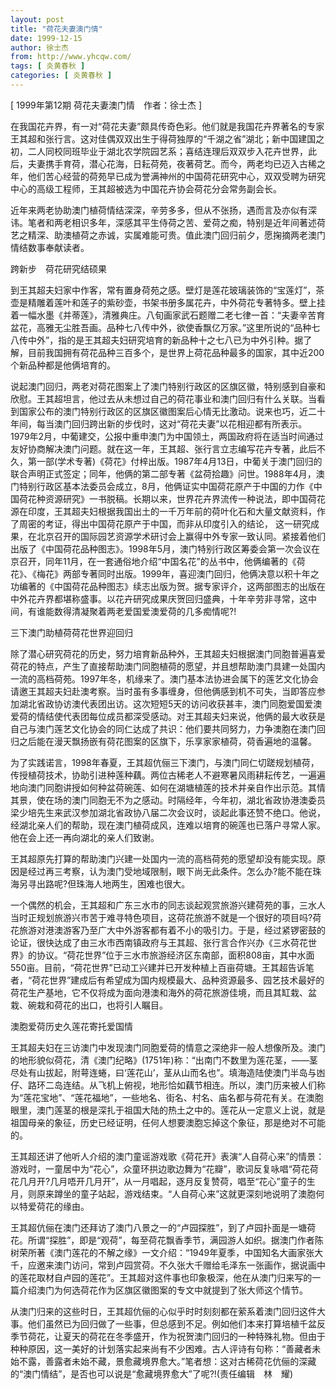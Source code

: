 ```yaml
---
layout: post
title: "荷花夫妻澳门情"
date: 1999-12-15
author: 徐士杰
from: http://www.yhcqw.com/
tags: [ 炎黄春秋 ]
categories: [ 炎黄春秋 ]
---
```



[ 1999年第12期 荷花夫妻澳门情　作者：徐士杰 ]


在我国花卉界，有一对“荷花夫妻”颇具传奇色彩。他们就是我国花卉界著名的专家王其超和张行言。这对佳偶双双出生于得荷独厚的“千湖之省”湖北；新中国建国之初，二人同校同班毕业于湖北农学院园艺系；喜结连理后双双步入花卉世界，此后，夫妻携手育荷，潜心花海，日耘荷苑，夜著荷艺。而今，两老均已迈入古稀之年，他们苦心经营的荷苑早已成为誉满神州的中国荷花研究中心，双双受聘为研究中心的高级工程师，王其超被选为中国花卉协会荷花分会常务副会长。


近年来两老协助澳门植荷情结深深，辛劳多多，但从不张扬，遇而言及亦似有深讳。笔者和两老相识多年，深感其平生侍荷之苦、爱荷之痴，特别是近年间著述荷艺之精深、助澳植荷之赤诚，实属难能可贵。值此澳门回归前夕，愿掬摘两老澳门情结数事奉献读者。

跨新步　荷花研究结硕果


到王其超夫妇家中作客，常有置身荷苑之感。壁灯是莲花玻璃装饰的“宝莲灯”，茶壶是精雕着莲叶和莲子的紫砂壶，书架书册多属花卉，中外荷花专著特多。壁上挂着一幅水墨《并蒂莲》，清雅典庄。八旬画家武石题赠二老七律一首：“夫妻辛苦育盆花，高雅无尘胜吾画。品种七八传中外，欲使香飘亿万家。”这里所说的“品种七八传中外”，指的是王其超夫妇研究培育的新品种十之七八已为中外引种。据了解，目前我国拥有荷花品种三百多个，是世界上荷花品种最多的国家，其中近200个新品种都是他俩培育的。


说起澳门回归，两老对荷花图案上了澳门特别行政区的区旗区徽，特别感到自豪和欣慰。王其超坦言，他过去从未想过自己的荷花事业和澳门回归有什么关联。当看到国家公布的澳门特别行政区的区旗区徽图案后心情无比激动。说来也巧，近二十年间，每当澳门回归跨出新的步伐时，这对“荷花夫妻”以花相迎都有所表示。1979年2月，中葡建交，公报中重申澳门为中国领土，两国政府将在适当时间通过友好协商解决澳门问题。就在这一年，王其超、张行言立志编写花卉专著，此后不久，第一部(学术专著)《荷花》付梓出版。1987年4月13日，中葡关于澳门回归的联合声明正式签定；同年，他俩的第二部专著《盆荷拾趣》问世。1988年4月，澳门特别行政区基本法委员会成立，8月，他俩证实中国荷花原产于中国的力作《中国荷花种资源研究》一书脱稿。长期以来，世界花卉界流传一种说法，即中国荷花源在印度，王其超夫妇根据我国出土的一千万年前的荷叶化石和大量文献资料，作了周密的考证，得出中国荷花原产于中国，而非从印度引入的结论， 
这一研究成果，在北京召开的国际园艺资源学术研讨会上赢得中外专家一致认同。紧接着他们出版了《中国荷花品种图志》。1998年5月，澳门特别行政区筹委会第一次会议在京召开，同年11月，在一套通俗地介绍“中国名花”的丛书中，他俩编著的《荷花》、《梅花》两部专著同时出版。1999年，喜迎澳门回归，他俩决意以积十年之功编著的《中国荷花品种图志》续志出版为贺。据专家评介，这两部图志的出版在中外花卉界都堪称盛事。以花卉研究成果庆贺回归盛典，十年辛劳非寻常，这中间，有谁能数得清凝聚着两老爱国爱澳爱荷的几多痴情呢?!

三下澳门助植荷荷花世界迎回归


除了潜心研究荷花的历史，努力培育新品种外，王其超夫妇根据澳门同胞普遍喜爱荷花的特点，产生了直接帮助澳门同胞植荷的愿望，并且想帮助澳门具建一处国内一流的高档荷苑。1997年冬，机缘来了。澳门基本法协进会属下的莲艺文化协会请邀王其超夫妇赴澳考察。当时虽有多事缠身，但他俩感到机不可失，当即答应参加湖北省政协访澳代表团出访。这次短短5天的访问收获甚丰，澳门同胞爱国爱澳爱荷的情结使代表团每位成员都深受感动。对王其超夫妇来说，他俩的最大收获是自己与澳门莲艺文化协会的同仁达成了共识：他们要共同努力，力争澳胞在澳门回归之后能在漫天飘扬嵌有荷花图案的区旗下，乐享家家植荷，荷香遍地的温馨。


为了实践诺言，1998年春夏，王其超伉俪三下澳门，与澳门同仁切蹉规划植荷，传授植荷技术，协助引进种莲种藕。两位古稀老人不避寒暑风雨耕耘传艺，一遍遍地向澳门同胞讲授如何种盆荷碗莲、如何在湖塘植莲的技术并亲自作出示范。其情其景，使在场的澳门同胞无不为之感动。时隔经年，今年初，湖北省政协港澳委员梁少培先生来武汉参加湖北省政协八届二次会议时，谈起此事还赞不绝口。他说，经湖北亲人们的帮助，现在澳门植荷成风，连难以培育的碗莲也已落户寻常人家。他在会上还一再向湖北的亲人们致谢。


王其超原先打算的帮助澳门兴建一处国内一流的高档荷苑的愿望却没有能实现。原因是经过再三考察，认为澳门受地域限制，眼下尚无此条件。怎么办?能不能在珠海另寻出路呢?但珠海人地两生，困难也很大。


一个偶然的机会，王其超和广东三水市的同志谈起观赏旅游兴建荷苑的事，三水人当时正规划旅游兴市苦于难寻特色项目，这荷花旅游不就是一个很好的项目吗?荷花旅游对港澳游客乃至广大中外游客都有着不小的吸引力。于是，经过紧锣密鼓的论证，很快达成了由三水市西南镇政府与王其超、张行言合作兴办《三水荷花世界》的协议。“荷花世界”位于三水市旅游经济区东南部，面积808亩，其中水面550亩。目前，“荷花世界”已动工兴建并已开发种植上百亩荷塘。王其超告诉笔者，“荷花世界”建成后有希望成为国内规模最大、品种资源最多、园艺技术最好的荷花生产基地，它不仅将成为面向港澳和海外的荷花旅游佳境，而且其缸栽、盆栽、碗栽和荷花的出口，也将引人瞩目。

澳胞爱荷历史久莲花寄托爱国情


王其超夫妇在三访澳门中发现澳门同胞爱荷的情意之深绝非一般人想像所及。澳门的地形貌似荷花，清《澳门纪略》(1751年)称：“出南门不数里为莲花茎，——茎尽处有山拔起，附萼连蜷，曰‘莲花山’，茎从山而名也”。填海造陆使澳门半岛与凼仔、路环二岛连结。从飞机上俯视，地形恰如藕节相连。所以，澳门历来被人们称为“莲花宝地”、“莲花福地”，一些地名、街名、村名、庙名都与荷花有关。在澳胞眼里，澳门莲茎的根是深扎于祖国大陆的热土之中的。莲花从一定意义上说，就是祖国母亲的象征，历史已经证明，任何人想要澳胞忘掉这个象征，那是绝对不可能的。


王其超还讲了他听人介绍的澳门童谣游戏歌《荷花开》表演“人自荷心来”的情景：游戏时，一童居中为“花心”，众童环拱边歌边舞为“花瓣”，歌词反复咏唱“荷花荷花几月开?几月唔开几月开”，从一月唱起，逐月反复赞荷，唱至“花心”童子的生月，则原来蹲坐的童子站起，游戏结束。“人自荷心来”这就更深刻地说明了澳胞何以特爱荷花的缘由。


王其超伉俪在澳门还拜访了澳门八景之一的“卢园探胜”，到了卢园扑面是一塘荷花。所谓“探胜”，即是“观荷”，每至荷花飘香季节，满园游人如织。据澳门作者陈树荣所著《澳门莲花的不解之缘》一文介绍：“1949年夏季，中国知名大画家张大千，应邀来澳门访问，常到卢园赏荷。不久张大千赠给毛泽东一张画作，据说画中的莲花取材自卢园的莲花”。王其超对这件事也印象极深，他在从澳门归来写的一篇介绍澳门为何选荷花作为区旗区徽图案的专文中就提到了张大师这个情节。


从澳门归来的这些时日，王其超伉俪的心似乎时时刻刻都在萦系着澳门回归这件大事。他们虽然已为回归做了一些事，但总感到不足。例如他们本来打算培植千盆反季节荷花，让夏天的荷花在冬季盛开，作为祝贺澳门回归的一种特殊礼物。但由于种种原因，这一美好的计划落实起来尚有不少困难。古人评诗有句称：“善藏者未始不露，善露者未始不藏，景愈藏境界愈大。”笔者想：这对古稀荷花伉俪的深藏的“澳门情结”，是否也可以说是“愈藏境界愈大”了呢?!(责任编辑　林　耀)


